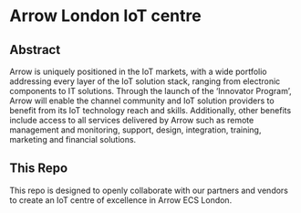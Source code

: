 # Arrow London IoT centre

## Abstract
Arrow is uniquely positioned in the IoT markets, with a wide portfolio addressing
every layer of the IoT solution stack, ranging from electronic components to IT
solutions. Through the launch of the ‘Innovator Program’, Arrow will enable the
channel community and IoT solution providers to benefit from its IoT technology
reach and skills. Additionally, other benefits include access to all services delivered by
Arrow such as remote management and monitoring, support, design, integration,
training, marketing and financial solutions.

## This Repo
This repo is designed to openly collaborate with our partners and vendors to create an IoT centre of excellence in Arrow ECS London.